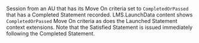 Session from an AU that has its Move On criteria set to `CompletedOrPassed` that has a Completed Statement recorded. LMS.LaunchData content shows `CompletedOrPassed` Move On criteria as does the Launched Statement context extensions. Note that the Satisfied Statement is issued immediately following the Completed Statement.
